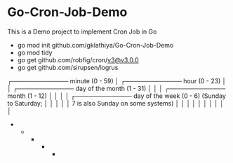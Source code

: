# Go-Cron-Job-Demo
This is a Demo project to implement Cron Job in Go


- go mod init github.com/gklathiya/Go-Cron-Job-Demo
- go mod tidy
- go get github.com/robfig/cron/v3@v3.0.0
- go get github.com/sirupsen/logrus


 ┌───────────── minute (0 - 59)
 │ ┌───────────── hour (0 - 23)
 │ │ ┌───────────── day of the month (1 - 31)
 │ │ │ ┌───────────── month (1 - 12)
 │ │ │ │ ┌───────────── day of the week (0 - 6) (Sunday to Saturday;
 │ │ │ │ │                                   7 is also Sunday on some systems)
 │ │ │ │ │
 │ │ │ │ │
 * * * * * <command to execute>